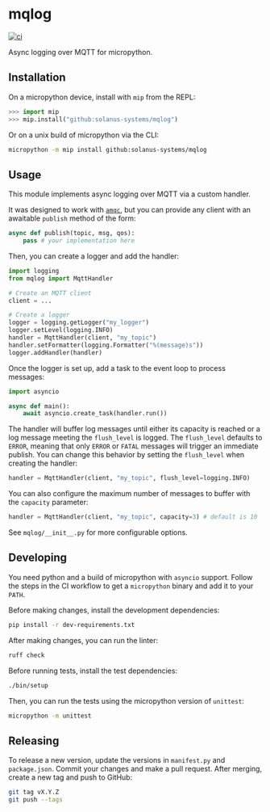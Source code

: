 # mqlog

[![ci](https://github.com/solanus-systems/mqlog/actions/workflows/ci.yml/badge.svg)](https://github.com/solanus-systems/mqlog/actions/workflows/ci.yml)

Async logging over MQTT for micropython.

## Installation

On a micropython device, install with `mip` from the REPL:

```python
>>> import mip
>>> mip.install("github:solanus-systems/mqlog")
```

Or on a unix build of micropython via the CLI:

```bash
micropython -m mip install github:solanus-systems/mqlog
```

## Usage

This module implements async logging over MQTT via a custom handler.

It was designed to work with [`amqc`](https://github.com/solanus-systems/amqc), but you can provide any client with an awaitable `publish` method of the form:

```python
async def publish(topic, msg, qos):
    pass # your implementation here
```

Then, you can create a logger and add the handler:

```python
import logging
from mqlog import MqttHandler

# Create an MQTT client
client = ...

# Create a logger
logger = logging.getLogger("my_logger")
logger.setLevel(logging.INFO)
handler = MqttHandler(client, "my_topic")
handler.setFormatter(logging.Formatter("%(message)s"))
logger.addHandler(handler)
```

Once the logger is set up, add a task to the event loop to process messages:

```python
import asyncio

async def main():
    await asyncio.create_task(handler.run())
```

The handler will buffer log messages until either its capacity is reached or a log message meeting the `flush_level` is logged. The `flush_level` defaults to `ERROR`, meaning that only `ERROR` or `FATAL` messages will trigger an immediate publish. You can change this behavior by setting the `flush_level` when creating the handler:

```python
handler = MqttHandler(client, "my_topic", flush_level=logging.INFO)
```

You can also configure the maximum number of messages to buffer with the `capacity` parameter:

```python
handler = MqttHandler(client, "my_topic", capacity=3) # default is 10
```

See `mqlog/__init__.py` for more configurable options.

## Developing

You need python and a build of micropython with `asyncio` support. Follow the steps in the CI workflow to get a `micropython` binary and add it to your `PATH`.

Before making changes, install the development dependencies:

```bash
pip install -r dev-requirements.txt
```

After making changes, you can run the linter:

```bash
ruff check
```

Before running tests, install the test dependencies:

```bash
./bin/setup
```

Then, you can run the tests using the micropython version of `unittest`:

```bash
micropython -m unittest
```

## Releasing

To release a new version, update the versions in `manifest.py` and `package.json`. Commit your changes and make a pull request. After merging, create a new tag and push to GitHub:

```bash
git tag vX.Y.Z
git push --tags
```
